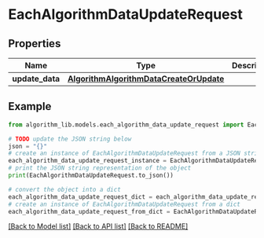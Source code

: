 # EachAlgorithmDataUpdateRequest


## Properties

Name | Type | Description | Notes
------------ | ------------- | ------------- | -------------
**update_data** | [**AlgorithmAlgorithmDataCreateOrUpdate**](AlgorithmAlgorithmDataCreateOrUpdate.md) |  | 

## Example

```python
from algorithm_lib.models.each_algorithm_data_update_request import EachAlgorithmDataUpdateRequest

# TODO update the JSON string below
json = "{}"
# create an instance of EachAlgorithmDataUpdateRequest from a JSON string
each_algorithm_data_update_request_instance = EachAlgorithmDataUpdateRequest.from_json(json)
# print the JSON string representation of the object
print(EachAlgorithmDataUpdateRequest.to_json())

# convert the object into a dict
each_algorithm_data_update_request_dict = each_algorithm_data_update_request_instance.to_dict()
# create an instance of EachAlgorithmDataUpdateRequest from a dict
each_algorithm_data_update_request_from_dict = EachAlgorithmDataUpdateRequest.from_dict(each_algorithm_data_update_request_dict)
```
[[Back to Model list]](../README.md#documentation-for-models) [[Back to API list]](../README.md#documentation-for-api-endpoints) [[Back to README]](../README.md)



